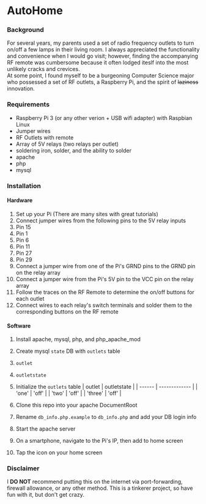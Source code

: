 # AutoHome

### Background
For several years, my parents used a set of radio frequency outlets to turn on/off a few lamps in their living room. I always appreciated the functionality and convenience when I would go visit; however, finding the accompanying RF remote was cumbersome because it often lodged iteslf into the most unlikely cracks and crevices.  
At some point, I found myself to be a burgeoning Computer Science major who possessed a set of RF outlets, a Raspberry Pi, and the spirit of ~~laziness~~ innovation.

### Requirements
* Raspberry Pi 3 (or any other verion + USB wifi adapter) with Raspbian Linux
* Jumper wires
* RF Outlets with remote
* Array of 5V relays (two relays per outlet)
* soldering iron, solder, and the ability to solder
* apache
* php
* mysql

### Installation
#### Hardware
1. Set up your Pi (There are many sites with great tutorials)
1. Connect jumper wires from the following pins to the 5V relay inputs
  1. Pin 15
  1. Pin 1
  1. Pin 6
  1. Pin 11
  1. Pin 27
  1. Pin 29
1. Connect a jumper wire from one of the Pi's GRND pins to the GRND pin on the relay array
1. Connect a jumper wire from the Pi's 5V pin to the VCC pin on the relay array
1. Follow the traces on the RF Remote to determine the on/off buttons for each outlet
1. Connect wires to each relay's switch terminals and solder them to the corresponding buttons on the RF remote

#### Software
1. Install apache, mysql, php, and php_apache_mod
1. Create mysql `state` DB with `outlets` table
  1. `outlet`
  1. `outletstate`
1. Initialize the `outlets` table
| outlet | outletstate |
| ------ | ------------- |
| 'one' | 'off' |
| 'two' | 'off' |
| 'three' | 'off' |

1. Clone this repo into your apache DocumentRoot
1. Rename `db_info.php.example` to `db_info.php` and add your DB login info
1. Start the apache server
1. On a smartphone, navigate to the Pi's IP, then add to home screen
1. Tap the icon on your home screen

### Disclaimer
I **DO NOT** recommend putting this on the internet via port-forwarding, firewall allowance, or any other method. This is a tinkerer project, so have fun with it, but don't get crazy.

